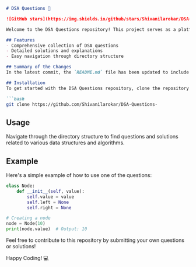```markdown
# DSA Questions 🚀

![GitHub stars](https://img.shields.io/github/stars/Shivanilarokar/DSA-Questions-?style=social) ![Forks](https://img.shields.io/github/forks/Shivanilarokar/DSA-Questions-?style=social)

Welcome to the DSA Questions repository! This project serves as a platform for developers and learners to practice and enhance their skills in Data Structures and Algorithms (DSA). This repository is designed to help you improve your understanding of various data structures and algorithms through a collection of questions and solutions.

## Features
- Comprehensive collection of DSA questions
- Detailed solutions and explanations
- Easy navigation through directory structure

## Summary of the Changes
In the latest commit, the `README.md` file has been updated to include a new section that highlights the features of the repository, making it easier for users to understand what they can expect. Additionally, some formatting adjustments were made for improved readability.

## Installation
To get started with the DSA Questions repository, clone the repository to your local machine using:

```bash
git clone https://github.com/Shivanilarokar/DSA-Questions-
```

## Usage
Navigate through the directory structure to find questions and solutions related to various data structures and algorithms. 

## Example
Here's a simple example of how to use one of the questions:

```python
class Node:
    def __init__(self, value):
        self.value = value
        self.left = None
        self.right = None

# Creating a node
node = Node(10)
print(node.value)  # Output: 10
```

Feel free to contribute to this repository by submitting your own questions or solutions!

Happy Coding! 💻
```